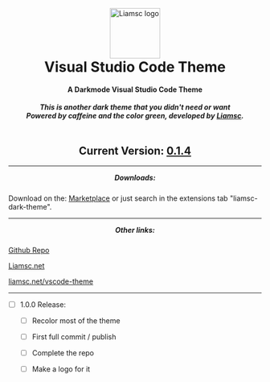 
<p align="center" style="margin-bottom: 0px !important;">
  <img width="100" src="https://liamsc.net/img/icon-128.png" alt="Liamsc logo" align="center">
</p>
<h1 align="center" style="margin-top: 0px;">Visual Studio Code Theme</h1>
<h4 align="center" style="margin-top:5px;">A Darkmode Visual Studio Code Theme</h4>
<h5 align="center" style="margin-top:0px;">This is another dark theme that you didn't need or want
<br>Powered by caffeine and the color green, developed by <a href="https://github.com/liam-s-c">Liamsc</a>.</h5>
<h2 align="center" style="margin-top:10px"> <br>Current Version: <a href="https://github.com/Liam-s-c/vscode-dark-theme/releases/latest">0.1.4</a>
</h2>

----

<h5 align="center" style="margin-top:5px;">Downloads:</h5>

Download on the: [Marketplace](https://marketplace.visualstudio.com/items?itemName=Liamsc.liamsc-net-dark&ssr=false#overview) or just search in the extensions tab "liamsc-dark-theme".

----
<h5 align="center" style="margin-top:5px;">Other links:</h5>


[Github Repo](https://https://github.com/Liam-s-c/vscode-dark-theme)

[Liamsc.net](https://liamsc.net/)

[liamsc.net/vscode-theme](https://liamsc.net/projects/downloads/vscode-theme)

----

- [ ] 1.0.0 Release:
  - [ ] Recolor most of the theme
  - [ ] First full commit / publish
  - [ ] Complete the repo
  - [ ] Make a logo for it



